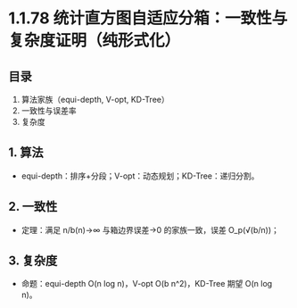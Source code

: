 # 1.1.78 统计直方图自适应分箱：一致性与复杂度证明（纯形式化）

## 目录

1. 算法家族（equi-depth, V-opt, KD-Tree）
2. 一致性与误差率
3. 复杂度

## 1. 算法

- equi-depth：排序+分段；V-opt：动态规划；KD-Tree：递归分割。

## 2. 一致性

- 定理：满足 n/b(n)→∞ 与箱边界误差→0 的家族一致，误差 O_p(√(b/n))；

## 3. 复杂度

- 命题：equi-depth O(n log n)，V-opt O(b n^2)，KD-Tree 期望 O(n log n)。
